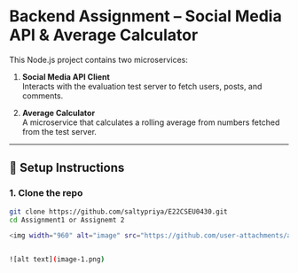 # Backend Assignment – Social Media API & Average Calculator

This Node.js project contains two microservices:

1. **Social Media API Client**  
   Interacts with the evaluation test server to fetch users, posts, and comments.

2. **Average Calculator**  
   A microservice that calculates a rolling average from numbers fetched from the test server.

---

## 🚀 Setup Instructions

### 1. Clone the repo

```bash
git clone https://github.com/saltypriya/E22CSEU0430.git
cd Assignment1 or Assignemt 2

<img width="960" alt="image" src="https://github.com/user-attachments/assets/e32213b6-d1d0-471b-91ec-3c649e3609cf" />


![alt text](image-1.png)